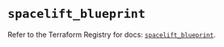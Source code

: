 # `spacelift_blueprint`

Refer to the Terraform Registry for docs: [`spacelift_blueprint`](https://registry.terraform.io/providers/spacelift-io/spacelift/1.27.0/docs/resources/blueprint).
